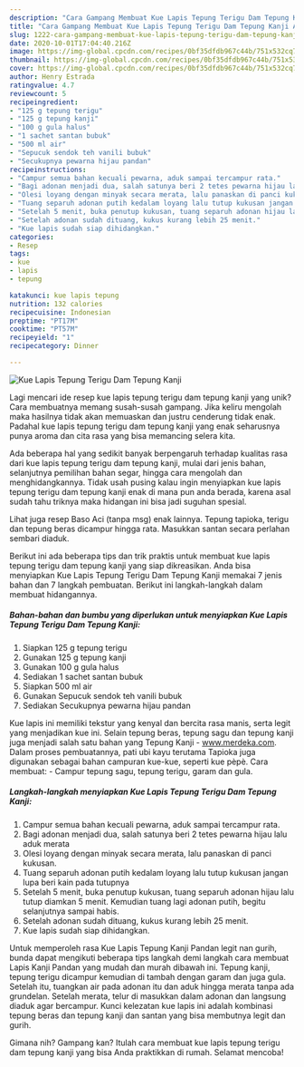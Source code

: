 ```yaml
---
description: "Cara Gampang Membuat Kue Lapis Tepung Terigu Dam Tepung Kanji Anti Gagal"
title: "Cara Gampang Membuat Kue Lapis Tepung Terigu Dam Tepung Kanji Anti Gagal"
slug: 1222-cara-gampang-membuat-kue-lapis-tepung-terigu-dam-tepung-kanji-anti-gagal
date: 2020-10-01T17:04:40.216Z
image: https://img-global.cpcdn.com/recipes/0bf35dfdb967c44b/751x532cq70/kue-lapis-tepung-terigu-dam-tepung-kanji-foto-resep-utama.jpg
thumbnail: https://img-global.cpcdn.com/recipes/0bf35dfdb967c44b/751x532cq70/kue-lapis-tepung-terigu-dam-tepung-kanji-foto-resep-utama.jpg
cover: https://img-global.cpcdn.com/recipes/0bf35dfdb967c44b/751x532cq70/kue-lapis-tepung-terigu-dam-tepung-kanji-foto-resep-utama.jpg
author: Henry Estrada
ratingvalue: 4.7
reviewcount: 5
recipeingredient:
- "125 g tepung terigu"
- "125 g tepung kanji"
- "100 g gula halus"
- "1 sachet santan bubuk"
- "500 ml air"
- "Sepucuk sendok teh vanili bubuk"
- "Secukupnya pewarna hijau pandan"
recipeinstructions:
- "Campur semua bahan kecuali pewarna, aduk sampai tercampur rata."
- "Bagi adonan menjadi dua, salah satunya beri 2 tetes pewarna hijau lalu aduk merata"
- "Olesi loyang dengan minyak secara merata, lalu panaskan di panci kukusan."
- "Tuang separuh adonan putih kedalam loyang lalu tutup kukusan jangan lupa beri kain pada tutupnya"
- "Setelah 5 menit, buka penutup kukusan, tuang separuh adonan hijau lalu tutup diamkan 5 menit. Kemudian tuang lagi adonan putih, begitu selanjutnya sampai habis."
- "Setelah adonan sudah dituang, kukus kurang lebih 25 menit."
- "Kue lapis sudah siap dihidangkan."
categories:
- Resep
tags:
- kue
- lapis
- tepung

katakunci: kue lapis tepung 
nutrition: 132 calories
recipecuisine: Indonesian
preptime: "PT17M"
cooktime: "PT57M"
recipeyield: "1"
recipecategory: Dinner

---
```



![Kue Lapis Tepung Terigu Dam Tepung Kanji](https://img-global.cpcdn.com/recipes/0bf35dfdb967c44b/751x532cq70/kue-lapis-tepung-terigu-dam-tepung-kanji-foto-resep-utama.jpg)

Lagi mencari ide resep kue lapis tepung terigu dam tepung kanji yang unik? Cara membuatnya memang susah-susah gampang. Jika keliru mengolah maka hasilnya tidak akan memuaskan dan justru cenderung tidak enak. Padahal kue lapis tepung terigu dam tepung kanji yang enak seharusnya punya aroma dan cita rasa yang bisa memancing selera kita.

Ada beberapa hal yang sedikit banyak berpengaruh terhadap kualitas rasa dari kue lapis tepung terigu dam tepung kanji, mulai dari jenis bahan, selanjutnya pemilihan bahan segar, hingga cara mengolah dan menghidangkannya. Tidak usah pusing kalau ingin menyiapkan kue lapis tepung terigu dam tepung kanji enak di mana pun anda berada, karena asal sudah tahu triknya maka hidangan ini bisa jadi suguhan spesial.

Lihat juga resep Baso Aci (tanpa msg) enak lainnya. Tepung tapioka, terigu dan tepung beras dicampur hingga rata. Masukkan santan secara perlahan sembari diaduk.


Berikut ini ada beberapa tips dan trik praktis untuk membuat kue lapis tepung terigu dam tepung kanji yang siap dikreasikan. Anda bisa menyiapkan Kue Lapis Tepung Terigu Dam Tepung Kanji memakai 7 jenis bahan dan 7 langkah pembuatan. Berikut ini langkah-langkah dalam membuat hidangannya.

<!--inarticleads1-->

##### Bahan-bahan dan bumbu yang diperlukan untuk menyiapkan Kue Lapis Tepung Terigu Dam Tepung Kanji:

1. Siapkan 125 g tepung terigu
1. Gunakan 125 g tepung kanji
1. Gunakan 100 g gula halus
1. Sediakan 1 sachet santan bubuk
1. Siapkan 500 ml air
1. Gunakan Sepucuk sendok teh vanili bubuk
1. Sediakan Secukupnya pewarna hijau pandan


Kue lapis ini memiliki tekstur yang kenyal dan bercita rasa manis, serta legit yang menjadikan kue ini. Selain tepung beras, tepung sagu dan tepung kanji juga menjadi salah satu bahan yang Tepung Kanji - www.merdeka.com. Dalam proses pembuatannya, pati ubi kayu terutama Tapioka juga digunakan sebagai bahan campuran kue-kue, seperti kue pèpè. Cara membuat: - Campur tepung sagu, tepung terigu, garam dan gula. 

<!--inarticleads2-->

##### Langkah-langkah menyiapkan Kue Lapis Tepung Terigu Dam Tepung Kanji:

1. Campur semua bahan kecuali pewarna, aduk sampai tercampur rata.
1. Bagi adonan menjadi dua, salah satunya beri 2 tetes pewarna hijau lalu aduk merata
1. Olesi loyang dengan minyak secara merata, lalu panaskan di panci kukusan.
1. Tuang separuh adonan putih kedalam loyang lalu tutup kukusan jangan lupa beri kain pada tutupnya
1. Setelah 5 menit, buka penutup kukusan, tuang separuh adonan hijau lalu tutup diamkan 5 menit. Kemudian tuang lagi adonan putih, begitu selanjutnya sampai habis.
1. Setelah adonan sudah dituang, kukus kurang lebih 25 menit.
1. Kue lapis sudah siap dihidangkan.


Untuk memperoleh rasa Kue Lapis Tepung Kanji Pandan legit nan gurih, bunda dapat mengikuti beberapa tips langkah demi langkah cara membuat Lapis Kanji Pandan yang mudah dan murah dibawah ini. Tepung kanji, tepung terigu dicampur kemudian di tambah dengan garam dan juga gula. Setelah itu, tuangkan air pada adonan itu dan aduk hingga merata tanpa ada grundelan. Setelah merata, telur di masukkan dalam adonan dan langsung diaduk agar bercampur. Kunci kelezatan kue lapis ini adalah kombinasi tepung beras dan tepung kanji dan santan yang bisa membutnya legit dan gurih. 

Gimana nih? Gampang kan? Itulah cara membuat kue lapis tepung terigu dam tepung kanji yang bisa Anda praktikkan di rumah. Selamat mencoba!
